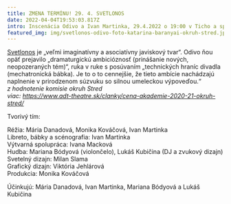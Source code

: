 ```yaml
---
title: ZMENA TERMÍNU! 29. 4. SVETLONOS
date: 2022-04-04T19:53:03.817Z
intro: Inscenácia Odivo a Ivan Martinka, 29.4.2022 o 19:00 v Ticho a spol.
featured_img: img/svetlonos-odivo-foto-katarina-baranyai-okruh-stred.jpg
---
```

[Svetlonos](https://www.facebook.com/odivotheatre/) je „veľmi imaginatívny a asociatívny javiskový tvar“. Odivo ňou opäť prejavilo „dramaturgickú ambicióznosť (prinášanie nových, neopozeraných tém)“, ruka v ruke s posúvaním „technických hraníc divadla (mechatronická bábka). Je to o to cennejšie, že tieto ambície nachádzajú naplnenie v prirodzenom súzvuku so silnou umeleckou výpoveďou.“\
*z hodnotenie komisie okruh Stred*\
*viac: https://www.adt-theatre.sk/clanky/cena-akademie-2020-21-okruh-stred/*

Tvorivý tím:

Réžia: Mária Danadová, Monika Kováčová, Ivan Martinka \
Libreto, bábky a scénografia: Ivan Martinka \
Výtvarná spolupráca: Ivana Macková \
Hudba: Mariana Bódyová (violončelo), Lukáš Kubičina (DJ a zvukový dizajn) \
Svetelný dizajn: Milan Slama\
Grafický dizajn: Viktória Jehlárová \
Produkcia: Monika Kováčová 

Účinkujú: Mária Danadová, Ivan Martinka, Mariana Bódyová a Lukáš Kubičina